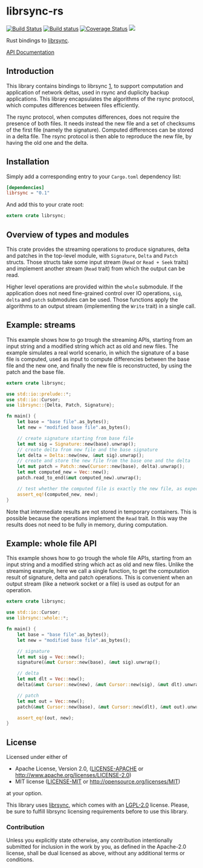 # librsync-rs
[![Build Status](https://travis-ci.org/mbrt/librsync-rs.svg?branch=master)](https://travis-ci.org/mbrt/librsync-rs)
[![Build status](https://ci.appveyor.com/api/projects/status/3h6eiya18ep4iy52/branch/master?svg=true)](https://ci.appveyor.com/project/mbrt/librsync-rs/branch/master)
[![Coverage Status](https://coveralls.io/repos/github/mbrt/librsync-rs/badge.svg?branch=master)](https://coveralls.io/github/mbrt/librsync-rs?branch=master)
[![](http://meritbadge.herokuapp.com/librsync)](https://crates.io/crates/librsync)

Rust bindings to [librsync](https://github.com/librsync/librsync).

[API Documentation](https://docs.rs/librsync)


## Introduction

This library contains bindings to librsync [1], to support computation and application of
network deltas, used in rsync and duplicity backup applications. This library encapsulates the
algorithms of the rsync protocol, which computes differences between files efficiently.

The rsync protocol, when computes differences, does not require the presence of both files.
It needs instead the new file and a set of checksums of the first file (namely the signature).
Computed differences can be stored in a delta file. The rsync protocol is then able to
reproduce the new file, by having the old one and the delta.

[1]: http://librsync.sourcefrog.net/


## Installation

Simply add a corresponding entry to your `Cargo.toml` dependency list:

```toml
[dependencies]
librsync = "0.1"
```

And add this to your crate root:

```rust
extern crate librsync;
```


## Overview of types and modules

This crate provides the streaming operations to produce signatures, delta and patches in the
top-level module, with `Signature`, `Delta` and `Patch` structs. Those structs take some input
stream (`Read` or `Read + Seek` traits) and implement another stream (`Read` trait) from which
the output can be read.

Higher level operations are provided within the `whole` submodule. If the application does not
need fine-grained control over IO operations, `sig`, `delta` and `patch` submodules can be
used. Those functions apply the algorithms to an output stream (implementing the `Write` trait)
in a single call.


## Example: streams

This example shows how to go trough the streaming APIs, starting from an input string and a
modified string which act as old and new files. The example simulates a real world scenario, in
which the signature of a base file is computed, used as input to compute differencies between
the base file and the new one, and finally the new file is reconstructed, by using the patch
and the base file.

```rust
extern crate librsync;

use std::io::prelude::*;
use std::io::Cursor;
use librsync::{Delta, Patch, Signature};

fn main() {
    let base = "base file".as_bytes();
    let new = "modified base file".as_bytes();

    // create signature starting from base file
    let mut sig = Signature::new(base).unwrap();
    // create delta from new file and the base signature
    let delta = Delta::new(new, &mut sig).unwrap();
    // create and store the new file from the base one and the delta
    let mut patch = Patch::new(Cursor::new(base), delta).unwrap();
    let mut computed_new = Vec::new();
    patch.read_to_end(&mut computed_new).unwrap();

    // test whether the computed file is exactly the new file, as expected
    assert_eq!(computed_new, new);
}
```

Note that intermediate results are not stored in temporary containers. This is possible because
the operations implement the `Read` trait. In this way the results does not need to be fully in
memory, during computation.


## Example: whole file API

This example shows how to go trough the whole file APIs, starting from an input string and a
modified string which act as old and new files. Unlike the streaming example, here we call a
single function, to get the computation result of signature, delta and patch operations. This
is convenient when an output stream (like a network socket or a file) is used as output for an
operation.

```rust
extern crate librsync;

use std::io::Cursor;
use librsync::whole::*;

fn main() {
    let base = "base file".as_bytes();
    let new = "modified base file".as_bytes();

    // signature
    let mut sig = Vec::new();
    signature(&mut Cursor::new(base), &mut sig).unwrap();

    // delta
    let mut dlt = Vec::new();
    delta(&mut Cursor::new(new), &mut Cursor::new(sig), &mut dlt).unwrap();

    // patch
    let mut out = Vec::new();
    patch(&mut Cursor::new(base), &mut Cursor::new(dlt), &mut out).unwrap();

    assert_eq!(out, new);
}
```

## License

Licensed under either of

 * Apache License, Version 2.0, ([LICENSE-APACHE](LICENSE-APACHE) or http://www.apache.org/licenses/LICENSE-2.0)
 * MIT license ([LICENSE-MIT](LICENSE-MIT) or http://opensource.org/licenses/MIT)

at your option.

This library uses [librsync](https://github.com/librsync/librsync), which comes with an
[LGPL-2.0](https://github.com/librsync/librsync/blob/master/COPYING) license. Please, be sure to fulfill librsync
licensing requirements before to use this library.

### Contribution

Unless you explicitly state otherwise, any contribution intentionally
submitted for inclusion in the work by you, as defined in the Apache-2.0
license, shall be dual licensed as above, without any additional terms or
conditions.
